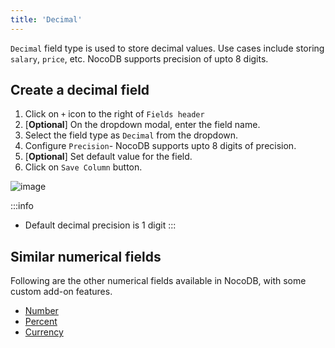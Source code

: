 ```yaml
---
title: 'Decimal'
---
```



`Decimal` field type is used to store decimal values. Use cases include storing `salary`, `price`, etc. NocoDB supports precision of upto 8 digits.

## Create a decimal field
1. Click on `+` icon to the right of `Fields header`
2. [**Optional**] On the dropdown modal, enter the field name.
3. Select the field type as `Decimal` from the dropdown.
4. Configure `Precision`- NocoDB supports upto 8 digits of precision.
5. [**Optional**] Set default value for the field.
6. Click on `Save Column` button.

![image](/img/v2/fields/decimal.png)

:::info
- Default decimal precision is 1 digit
:::

## Similar numerical fields
Following are the other numerical fields available in NocoDB, with some custom add-on features.
- [Number](010.number.md)
- [Percent](030.percent.md)
- [Currency](040.currency.md)